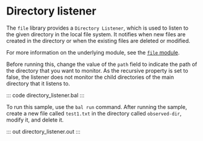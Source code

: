 # Directory listener

The `file` library provides a `Directory Listener`, which is used to listen to the given directory in the local file system. It notifies when new files are created in the directory or when the existing files are deleted or modified.

For more information on the underlying module, see the [`file` module](https://lib.ballerina.io/ballerina/file/latest/).

Before running this, change the value of the `path` field to indicate the path of the directory that you want to monitor. As the recursive property is set to false, the listener does not monitor the child directories of the main directory that it listens to.

::: code directory_listener.bal :::

To run this sample, use the `bal run` command. After running the sample, create a new file called `test1.txt` in the directory called `observed-dir`, modify it, and delete it.

::: out directory_listener.out :::
